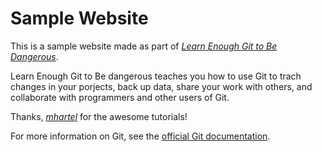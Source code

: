 # Sample Website

This is a sample website made as part of [*Learn Enough Git to Be Dangerous*](https://www.learnenough.com/course/learn_enough_git/).

Learn Enough Git to Be dangerous teaches you how to use Git to trach changes in your porjects, back up data, share your work with others, and collaborate with programmers and other users of Git.

Thanks, [*mhartel*](http://twitter.com/learnenough) for the awesome tutorials!

For more information on Git, see the
[official Git documentation](https://git-scm.com/).